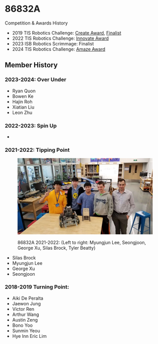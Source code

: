 # 86832A

Competition & Awards History

* 2019 TIS Robotics Challenge: [Create Award](https://www.robotevents.com/robot-competitions/vex-robotics-competition/RE-VRC-18-6440.html#awards), [Finalist](https://www.robotevents.com/robot-competitions/vex-robotics-competition/RE-VRC-18-6440.html#results-)
* 2022 TIS Robotics Challenge: [Innovate Award](https://www.robotevents.com/robot-competitions/vex-robotics-competition/RE-VRC-22-7401.html#awards)
* 2023 ISB Robotics Scrimmage: Finalist
* 2024 TIS Robotics Challenge: [Amaze Award](https://www.robotevents.com/robot-competitions/vex-robotics-competition/RE-VRC-23-2772.html#awards)

## Member History

### 2023-2024: Over Under

* Ryan Quon
* Bowen Ke
* Hajin Roh
* Xiatian Liu
* Leon Zhu

### 2022-2023: Spin Up

*

### 2021-2022: Tipping Point

<figure><img src="../../.gitbook/assets/2555433ff32a72c5f58769b435c59346.jpg" alt=""><figcaption><p>86832A 2021-2022: (Left to right: Myungjun Lee, Seongjoon, George Xu, Silas Brock, Tyler Beatty)</p></figcaption></figure>

* Silas Brock
* Myungjun Lee
* George Xu
* Seongjoon

### 2018-2019 Turning Point:

* Aiki De Peralta
* Jaewon Jung
* Victor Ren
* Arthur Wang
* Austin Zeng
* Bono Yoo
* Sunmin Yeou
* Hye Inn Eric Lim
